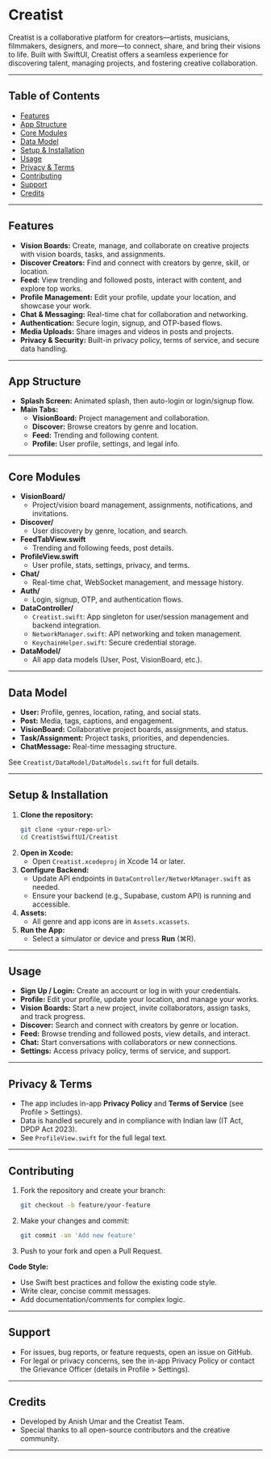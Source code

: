 # Creatist

Creatist is a collaborative platform for creators—artists, musicians, filmmakers, designers, and more—to connect, share, and bring their visions to life. Built with SwiftUI, Creatist offers a seamless experience for discovering talent, managing projects, and fostering creative collaboration.

---

## Table of Contents
- [Features](#features)
- [App Structure](#app-structure)
- [Core Modules](#core-modules)
- [Data Model](#data-model)
- [Setup & Installation](#setup--installation)
- [Usage](#usage)
- [Privacy & Terms](#privacy--terms)
- [Contributing](#contributing)
- [Support](#support)
- [Credits](#credits)

---

## Features
- **Vision Boards:** Create, manage, and collaborate on creative projects with vision boards, tasks, and assignments.
- **Discover Creators:** Find and connect with creators by genre, skill, or location.
- **Feed:** View trending and followed posts, interact with content, and explore top works.
- **Profile Management:** Edit your profile, update your location, and showcase your work.
- **Chat & Messaging:** Real-time chat for collaboration and networking.
- **Authentication:** Secure login, signup, and OTP-based flows.
- **Media Uploads:** Share images and videos in posts and projects.
- **Privacy & Security:** Built-in privacy policy, terms of service, and secure data handling.

---

## App Structure
- **Splash Screen:** Animated splash, then auto-login or login/signup flow.
- **Main Tabs:**
  - **VisionBoard:** Project management and collaboration.
  - **Discover:** Browse creators by genre and location.
  - **Feed:** Trending and following content.
  - **Profile:** User profile, settings, and legal info.

---

## Core Modules
- **VisionBoard/**
  - Project/vision board management, assignments, notifications, and invitations.
- **Discover/**
  - User discovery by genre, location, and search.
- **FeedTabView.swift**
  - Trending and following feeds, post details.
- **ProfileView.swift**
  - User profile, stats, settings, privacy, and terms.
- **Chat/**
  - Real-time chat, WebSocket management, and message history.
- **Auth/**
  - Login, signup, OTP, and authentication flows.
- **DataController/**
  - `Creatist.swift`: App singleton for user/session management and backend integration.
  - `NetworkManager.swift`: API networking and token management.
  - `KeychainHelper.swift`: Secure credential storage.
- **DataModel/**
  - All app data models (User, Post, VisionBoard, etc.).

---

## Data Model
- **User:** Profile, genres, location, rating, and social stats.
- **Post:** Media, tags, captions, and engagement.
- **VisionBoard:** Collaborative project boards, assignments, and status.
- **Task/Assignment:** Project tasks, priorities, and dependencies.
- **ChatMessage:** Real-time messaging structure.

See `Creatist/DataModel/DataModels.swift` for full details.

---

## Setup & Installation
1. **Clone the repository:**
   ```sh
   git clone <your-repo-url>
   cd CreatistSwiftUI/Creatist
   ```
2. **Open in Xcode:**
   - Open `Creatist.xcodeproj` in Xcode 14 or later.
3. **Configure Backend:**
   - Update API endpoints in `DataController/NetworkManager.swift` as needed.
   - Ensure your backend (e.g., Supabase, custom API) is running and accessible.
4. **Assets:**
   - All genre and app icons are in `Assets.xcassets`.
5. **Run the App:**
   - Select a simulator or device and press **Run** (⌘R).

---

## Usage
- **Sign Up / Login:** Create an account or log in with your credentials.
- **Profile:** Edit your profile, update your location, and manage your works.
- **Vision Boards:** Start a new project, invite collaborators, assign tasks, and track progress.
- **Discover:** Search and connect with creators by genre or location.
- **Feed:** Browse trending and followed posts, view details, and interact.
- **Chat:** Start conversations with collaborators or new connections.
- **Settings:** Access privacy policy, terms of service, and support.

---

## Privacy & Terms
- The app includes in-app **Privacy Policy** and **Terms of Service** (see Profile > Settings).
- Data is handled securely and in compliance with Indian law (IT Act, DPDP Act 2023).
- See `ProfileView.swift` for the full legal text.

---

## Contributing
1. Fork the repository and create your branch:
   ```sh
   git checkout -b feature/your-feature
   ```
2. Make your changes and commit:
   ```sh
   git commit -am 'Add new feature'
   ```
3. Push to your fork and open a Pull Request.

**Code Style:**
- Use Swift best practices and follow the existing code style.
- Write clear, concise commit messages.
- Add documentation/comments for complex logic.

---

## Support
- For issues, bug reports, or feature requests, open an issue on GitHub.
- For legal or privacy concerns, see the in-app Privacy Policy or contact the Grievance Officer (details in Profile > Settings).

---

## Credits
- Developed by Anish Umar and the Creatist Team.
- Special thanks to all open-source contributors and the creative community.

--- 